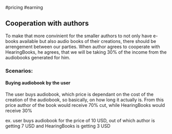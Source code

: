 #pricing
#earning

## Cooperation with authors
To make that more convinient for the smaller authors to not only have e-books available but also audio books of their creations, there should be arrengement between our parties.
When author agrees to cooperate with HearingBooks, he agrees, that we will be taking 30% of the income from the audiobooks generated for him.


### Scenarios:

#### Buying audiobook by the user
The user buys audiobook, which price is dependant on the cost of the creation of the audiobook, so basically, on how long it actually is. From this price author of the book would receive 70% cut, while HearingBooks would receive 30% 

ex. user buys audiobook for the price of 10 USD, out of which author is getting 7 USD and HearingBooks is getting 3 USD